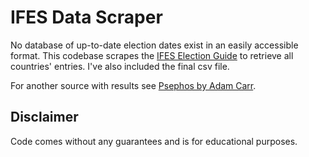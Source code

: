 # IFES Data Scraper

No database of up-to-date election dates exist in an easily accessible format. This codebase scrapes the [IFES Election Guide](https://www.electionguide.org/countries/)
to retrieve all countries' entries. I've also included the final csv file.

For another source with results see [Psephos by Adam Carr](http://psephos.adam-carr.net/).

## Disclaimer

Code comes without any guarantees and is for educational purposes.
